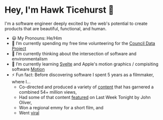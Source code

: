 # Hey, I'm Hawk Ticehurst 👋

I'm a software engineer deeply excited by the web's potential to create products that are beautiful, functional, and human.

- 😃 My Pronouns: He/Him
- 🔭 I’m currently spending my free time volunteering for the [Council Data Project](https://councildataproject.github.io/)
- 🤔 I’m currently thinking about the intersection of software and environmentalism
- 🌱 I’m currently learning [Svelte](https://svelte.dev/) and Apple's motion graphics / compisiting software [Motion](https://www.apple.com/final-cut-pro/motion/)
- ⚡️ Fun fact: Before discovering software I spent 5 years as a filmmaker, where I...
  - Co-directed and produced a variety of [content](https://www.youtube.com/watch?v=JzYJceyyzdQ) that has garnered a combined 54+ million views,
  - Had some of that content [featured](https://www.youtube.com/watch?v=_h1ooyyFkF0) on Last Week Tonight by John Oliver,
  - Won a regional emmy for a short film, and
  - Went [viral](https://www.youtube.com/watch?v=re5TqWQgWd4)

